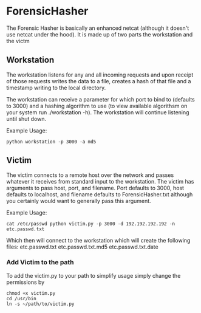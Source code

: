 # ForensicHasher

The Forensic Hasher is basically an enhanced netcat (although it doesn't use netcat under the hood). It is made up of two parts the workstation and the victm

## Workstation
The workstation listens for any and all incoming requests and upon receipt of those requests writes the data to a file, creates a hash of that file and a timestamp writing to the local directory.

The workstation can receive a parameter for which port to bind to (defaults to 3000) and a hashing algorithm to use (to view available algorithsm on your system run ./workstation -h). The workstation will continue listening until shut down.

Example Usage:
```
python workstation -p 3000 -a md5
```
## Victim
The victim connects to a remote host over the network and passes whatever it receives from standard input to the workstation. The victim has arguments to pass host, port, and filename. Port defaults to 3000, host defaults to localhost, and filename defaults to ForensicHasher.txt although you certainly would want to generally pass this argument. 

Example Usage:
```
cat /etc/passwd python victim.py -p 3000 -d 192.192.192.192 -n etc.passwd.txt
```

Which then will connect to the workstation which will create the following files:
etc.passwd.txt
etc.passwd.txt.md5
etc.passwd.txt.date

### Add Victim to the path
To add the victim.py to your path to simplify usage simply change the permissions by
```
chmod +x victim.py
cd /usr/bin
ln -s ~/path/to/victim.py
```
